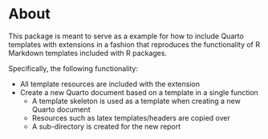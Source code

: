 # About

This package is meant to serve as a example for how to include Quarto templates with extensions in a fashion that reproduces the functionality of R Markdown templates included with R packages.

Specifically, the following functionality:

* All template resources are included with the extension
* Create a new Quarto document based on a template in a single function
    - A template skeleton is used as a template when creating a new Quarto document
    - Resources such as latex templates/headers are copied over
    - A sub-directory is created for the new report
